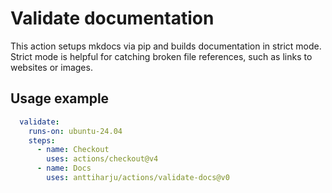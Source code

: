 # Validate documentation

This action setups mkdocs via pip and builds documentation in strict mode. Strict mode is helpful for catching broken file references, such as links to websites or images.

## Usage example

```yml
  validate:
    runs-on: ubuntu-24.04
    steps:
      - name: Checkout
        uses: actions/checkout@v4
      - name: Docs
	  	uses: anttiharju/actions/validate-docs@v0
```
